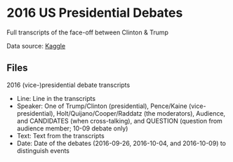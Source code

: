 # 2016 US Presidential Debates

Full transcripts of the face-off between Clinton & Trump

Data source: [Kaggle](https://www.kaggle.com/mrisdal/2016-us-presidential-debates)

## Files

2016 (vice-)presidential debate transcripts

- Line: Line in the transcripts
- Speaker: One of Trump/Clinton (presidential), Pence/Kaine (vice-presidential), Holt/Quijano/Cooper/Raddatz (the moderators), Audience, and CANDIDATES (when cross-talking), and QUESTION (question from audience member; 10-09 debate only)
- Text: Text from the transcripts
- Date: Date of the debates (2016-09-26, 2016-10-04, and 2016-10-09) to distinguish events


